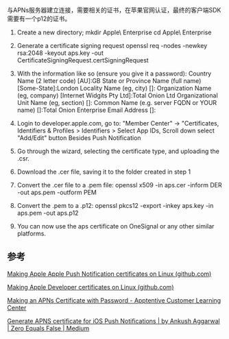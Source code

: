 
与APNs服务器建立连接，需要相关的证书，在苹果官网认证，最终的客户端SDK需要有一个p12的证书。

1. Create a new directory;
	mkdir Apple\ Enterprise
	cd Apple\ Enterprise

2. Generate a certificate signing request
	openssl req -nodes -newkey rsa:2048 -keyout aps.key -out CertificateSigningRequest.certSigningRequest

3. With the information like so (ensure you give it a password):
	Country Name (2 letter code) [AU]:GB
	State or Province Name (full name) [Some-State]:London
	Locality Name (eg, city) []:
	Organization Name (eg, company) [Internet Widgits Pty Ltd]:Total Onion Ltd
	Organizational Unit Name (eg, section) []:
	Common Name (e.g. server FQDN or YOUR name) []:Total Onion Enterprise
	Email Address []:

4. Login to developer.apple.com, go to:
	"Member Center" -> "Certificates, Identifiers & Profiles > Identifiers > Select App IDs, Scroll down select "Add/Edit" button Besides Push Notification

5. Go through the wizard, selecting the certificate type, and uploading the .csr.

6. Download the .cer file, saving it to the folder created in step 1

7. Convert the .cer file to a .pem file:
	openssl x509 -in aps.cer -inform DER -out aps.pem -outform PEM

8. Convert the .pem to a .p12:
	openssl pkcs12 -export -inkey aps.key -in aps.pem -out aps.p12

9. You can now use the aps certificate on OneSignal or any other similar platforms.

## 参考

[Making Apple Apple Push Notification certificates on Linux (github.com)](https://gist.github.com/ajithrn/f19b4aae6dafe79bb5bde6c10b0bca2f)

[Making Apple Developer certificates on Linux (github.com)](https://gist.github.com/boodle/77436b2d9facb8e938ad)

[Making an APNs Certificate with Password - Apptentive Customer Learning Center](https://learn.apptentive.com/knowledge-base/making-an-apns-certificate-with-password/)

[Generate APNS certificate for iOS Push Notifications | by Ankush Aggarwal | Zero Equals False | Medium](https://medium.com/zero-equals-false/generate-apns-certificate-for-ios-push-notifications-85e4a917d522)



